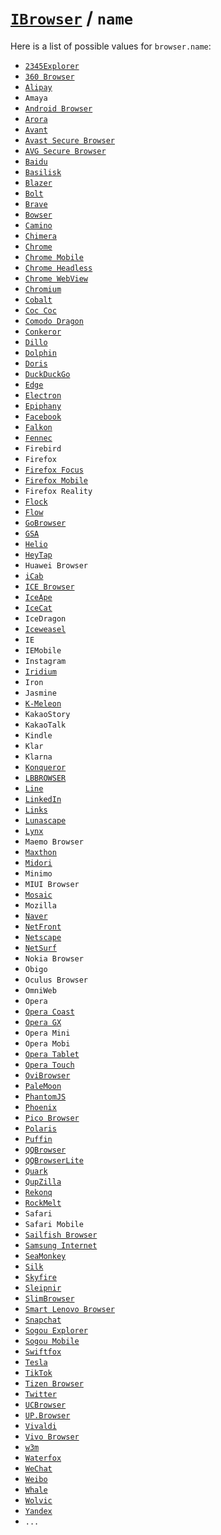 # [`IBrowser`](/api/ua-parser-js/get-browser.md) / `name`

Here is a list of possible values for `browser.name`:

- [`2345Explorer`](./name/2345-explorer.md)
- [`360 Browser`](./name/360.md)
- [`Alipay`](./name/alipay.md)
- `Amaya`
- [`Android Browser`](./name/android.md)
- [`Arora`](./name/arora.md)
- [`Avant`](./name/avant.md)
- [`Avast Secure Browser`](./name/avast.md)
- [`AVG Secure Browser`](./name/avg.md)
- [`Baidu`](./name/baidu.md)
- [`Basilisk`](./name/basilisk.md)
- [`Blazer`](./name/blazer.md)
- [`Bolt`](./name/bolt.md)
- [`Brave`](./name/brave.md)
- [`Bowser`](./name/bowser.md)
- [`Camino`](./name/camino.md)
- [`Chimera`](./name/chimera.md)
- [`Chrome`](./name/chrome.md)
- [`Chrome Mobile`](./name/chrome-mobile.md)
- [`Chrome Headless`](./name/chrome-headless.md)
- [`Chrome WebView`](./name/chrome-webview.md)
- [`Chromium`](./name/chromium.md)
- [`Cobalt`](./name/cobalt.md)
- [`Coc Coc`](./name/coc-coc.md)
- [`Comodo Dragon`](./name/comodo-dragon.md)
- [`Conkeror`](./name/conkeror.md)
- [`Dillo`](./name/dillo.md)
- [`Dolphin`](./name/dolphin.md)
- [`Doris`](./name/doris.md)
- [`DuckDuckGo`](./name/duckduckgo.md)
- [`Edge`](./name/edge.md)
- [`Electron`](./name/electron.md)
- [`Epiphany`](./name/epiphany.md)
- [`Facebook`](./name/facebook.md)
- [`Falkon`](./name/falkon.md)
- [`Fennec`](./name/fennec.md)
- `Firebird`
- `Firefox`
- [`Firefox Focus`](./name/firefox-focus.md)
- [`Firefox Mobile`](./name/firefox-mobile.md)
- `Firefox Reality`
- [`Flock`](./name/flock.md)
- [`Flow`](./name/flow.md)
- [`GoBrowser`](./name/go.md)
- [`GSA`](./name/gsa.md)
- [`Helio`](./name/helio.md)
- [`HeyTap`](./name/heytap.md)
- `Huawei Browser`
- [`iCab`](./name/icab.md)
- [`ICE Browser`](./name/ice.md)
- [`IceApe`](./name/iceape.md)
- [`IceCat`](./name/icecat.md)
- `IceDragon`
- [`Iceweasel`](./name/iceweasel.md)
- `IE`
- `IEMobile`
- `Instagram`
- [`Iridium`](./name/iridium.md)
- `Iron`
- `Jasmine`
- [`K-Meleon`](./name/k-meleon.md)
- `KakaoStory`
- `KakaoTalk`
- `Kindle`
- `Klar`
- `Klarna`
- [`Konqueror`](./name/konqueror.md)
- [`LBBROWSER`](./name/liebao.md)
- [`Line`](./name/line.md)
- [`LinkedIn`](./name/linkedin.md)
- [`Links`](./name/links.md)
- [`Lunascape`](./name/lunascape.md)
- [`Lynx`](./name/lynx.md)
- `Maemo Browser`
- [`Maxthon`](./name/maxthon.md)
- [`Midori`](./name/midori.md)
- `Minimo`
- `MIUI Browser`
- [`Mosaic`](./name/mosaic.md)
- `Mozilla`
- [`Naver`](./name/naver.md)
- [`NetFront`](./name/netfront.md)
- [`Netscape`](./name/netscape.md)
- [`NetSurf`](./name/netsurf.md)
- `Nokia Browser`
- `Obigo`
- `Oculus Browser`
- `OmniWeb`
- `Opera`
- [`Opera Coast`](./name/opera-coast.md)
- [`Opera GX`](./name/opera-gx.md)
- `Opera Mini`
- `Opera Mobi`
- [`Opera Tablet`](./name/opera-tablet.md)
- [`Opera Touch`](./name/opera-touch.md)
- [`OviBrowser`](./name/ovi.md)
- [`PaleMoon`](./name/palemoon.md)
- [`PhantomJS`](./name/phantomjs.md)
- [`Phoenix`](./name/phoenix.md)
- [`Pico Browser`](./name/picobrowser.md)
- [`Polaris`](./name/polaris.md)
- [`Puffin`](./name/puffin.md)
- [`QQBrowser`](./name/qq.md)
- [`QQBrowserLite`](./name/qq-lite.md)
- [`Quark`](./name/quark.md)
- [`QupZilla`](./name/qupzilla.md)
- [`Rekonq`](./name/rekonq.md)
- [`RockMelt`](./name/rockmelt.md)
- `Safari`
- `Safari Mobile`
- [`Sailfish Browser`](./name/sailfish.md)
- [`Samsung Internet`](./name/samsung-internet.md)
- [`SeaMonkey`](./name/seamonkey.md)
- [`Silk`](./name/silk.md)
- [`Skyfire`](./name/skyfire.md)
- [`Sleipnir`](./name/sleipnir.md)
- [`SlimBrowser`](./name/slimbrowser.md)
- [`Smart Lenovo Browser`](./name/lenovo.md)
- [`Snapchat`](./name/snapchat.md)
- [`Sogou Explorer`](./name/sogou-explorer.md)
- [`Sogou Mobile`](./name/sogou-mobile.md)
- [`Swiftfox`](./name/swiftfox.md)
- [`Tesla`](./name/tesla.md)
- [`TikTok`](./name/tiktok.md)
- [`Tizen Browser`](./name/tizen.md)
- [`Twitter`](./name/twitter.md)
- [`UCBrowser`](./name/uc.md)
- [`UP.Browser`](./name/up.md)
- [`Vivaldi`](./name/vivaldi.md)
- [`Vivo Browser`](./name/vivo.md)
- [`w3m`](./name/w3m.md)
- [`Waterfox`](./name/waterfox.md)
- [`WeChat`](./name/wechat.md)
- [`Weibo`](./name/weibo.md)
- [`Whale`](./name/whale.md)
- [`Wolvic`](./name/wolvic.md)
- [`Yandex`](./name/yandex.md)
- `...`